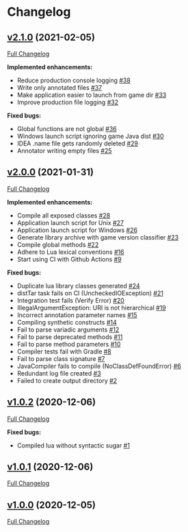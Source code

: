 # Changelog

## [v2.1.0](https://github.com/yooksi/pz-zdoc/tree/v2.1.0) (2021-02-05)

[Full Changelog](https://github.com/yooksi/pz-zdoc/compare/v2.0.0...v2.1.0)

**Implemented enhancements:**

- Reduce production console logging [\#38](https://github.com/yooksi/pz-zdoc/issues/38)
- Write only annotated files [\#37](https://github.com/yooksi/pz-zdoc/issues/37)
- Make application easier to launch from game dir [\#33](https://github.com/yooksi/pz-zdoc/issues/33)
- Improve production file logging [\#32](https://github.com/yooksi/pz-zdoc/issues/32)

**Fixed bugs:**

- Global functions are not global [\#36](https://github.com/yooksi/pz-zdoc/issues/36)
- Windows launch script ignoring game Java dist [\#30](https://github.com/yooksi/pz-zdoc/issues/30)
- IDEA .name file gets randomly deleted [\#29](https://github.com/yooksi/pz-zdoc/issues/29)
- Annotator writing empty files [\#25](https://github.com/yooksi/pz-zdoc/issues/25)

## [v2.0.0](https://github.com/yooksi/pz-zdoc/tree/v2.0.0) (2021-01-31)

[Full Changelog](https://github.com/yooksi/pz-zdoc/compare/v1.0.2...v2.0.0)

**Implemented enhancements:**

- Compile all exposed classes [\#28](https://github.com/yooksi/pz-zdoc/issues/28)
- Application launch script for Unix [\#27](https://github.com/yooksi/pz-zdoc/issues/27)
- Application launch script for Windows [\#26](https://github.com/yooksi/pz-zdoc/issues/26)
- Generate library archive with game version classifier [\#23](https://github.com/yooksi/pz-zdoc/issues/23)
- Compile global methods [\#22](https://github.com/yooksi/pz-zdoc/issues/22)
- Adhere to Lua lexical conventions [\#16](https://github.com/yooksi/pz-zdoc/issues/16)
- Start using CI with Github Actions [\#9](https://github.com/yooksi/pz-zdoc/issues/9)

**Fixed bugs:**

- Duplicate lua library classes generated [\#24](https://github.com/yooksi/pz-zdoc/issues/24)
- distTar task fails on CI \(UncheckedIOException\) [\#21](https://github.com/yooksi/pz-zdoc/issues/21)
- Integration test fails \(Verify Error\) [\#20](https://github.com/yooksi/pz-zdoc/issues/20)
- IllegalArgumentException: URI is not hierarchical [\#19](https://github.com/yooksi/pz-zdoc/issues/19)
- Incorrect annotation parameter names [\#15](https://github.com/yooksi/pz-zdoc/issues/15)
- Compiling synthetic constructs [\#14](https://github.com/yooksi/pz-zdoc/issues/14)
- Fail to parse variadic arguments [\#12](https://github.com/yooksi/pz-zdoc/issues/12)
- Fail to parse deprecated methods [\#11](https://github.com/yooksi/pz-zdoc/issues/11)
- Fail to parse method parameters [\#10](https://github.com/yooksi/pz-zdoc/issues/10)
- Compiler tests fail with Gradle [\#8](https://github.com/yooksi/pz-zdoc/issues/8)
- Fail to parse class signature [\#7](https://github.com/yooksi/pz-zdoc/issues/7)
- JavaCompiler fails to compile \(NoClassDefFoundError\) [\#6](https://github.com/yooksi/pz-zdoc/issues/6)
- Redundant log file created [\#3](https://github.com/yooksi/pz-zdoc/issues/3)
- Failed to create output directory [\#2](https://github.com/yooksi/pz-zdoc/issues/2)

## [v1.0.2](https://github.com/yooksi/pz-zdoc/tree/v1.0.2) (2020-12-06)

[Full Changelog](https://github.com/yooksi/pz-zdoc/compare/v1.0.1...v1.0.2)

**Fixed bugs:**

- Compiled lua without syntactic sugar [\#1](https://github.com/yooksi/pz-zdoc/issues/1)

## [v1.0.1](https://github.com/yooksi/pz-zdoc/tree/v1.0.1) (2020-12-06)

[Full Changelog](https://github.com/yooksi/pz-zdoc/compare/v1.0.0...v1.0.1)

## [v1.0.0](https://github.com/yooksi/pz-zdoc/tree/v1.0.0) (2020-12-05)

[Full Changelog](https://github.com/yooksi/pz-zdoc/compare/2b70c954e4fa2a46d082474a83e2ea67f1d3d6b3...v1.0.0)
